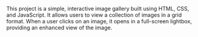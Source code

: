 This project is a simple, interactive image gallery built using HTML, CSS, and JavaScript. It allows users to view a collection of images in a grid format. When a user clicks on an image, it opens in a full-screen lightbox, providing an enhanced view of the image.
